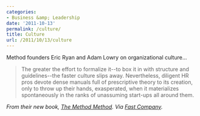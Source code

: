 ```yaml
---
categories:
- Business &amp; Leadership
date: '2011-10-13'
permalink: /culture/
title: Culture
url: /2011/10/13/culture
---
```


Method founders Eric Ryan and Adam Lowry on organizational culture...

<blockquote>The greater the effort to formalize it--to box it in with structure and guidelines--the faster culture slips away. Nevertheless, diligent HR pros devote dense manuals full of prescriptive theory to its creation, only to throw up their hands, exasperated, when it materializes spontaneously in the ranks of unassuming start-ups all around them.</blockquote>

<em>From their new book, <a href="http://www.amazon.com/Method-Obsessions-Scrappy-Start-up-Industry/dp/1591843995">The Method Method</a>. Via <a href="http://www.fastcompany.com/1778865/the-method-method-of-creating-great-corporate-culture">Fast Company</a>.</em>